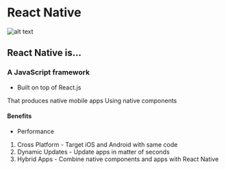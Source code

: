 # React Native

![alt text](https://www.jameelmukadam.com/wp-content/uploads/2017/10/reactnative.png "React Native")

## React Native is...
### A JavaScript framework
- Built on top of React.js

That produces native mobile apps 
Using native components

#### Benefits

- Performance
1. Cross Platform - Target iOS and Android with same code
2. Dynamic Updates - Update apps in matter of seconds
3. Hybrid Apps - Combine native components and apps with React Native







